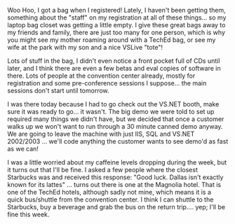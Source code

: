 Woo Hoo, I got a bag when I registered! Lately, I haven't been getting them, something about the "staff" on my registration at all of these things... so my laptop bag closet was getting a little empty. I give these great bags away to my friends and family, there are just too many for one person, which is why you might see my mother roaming around with a TechEd bag, or see my wife at the park with my son and a nice VSLive "tote"!

Lots of stuff in the bag, I didn't even notice a front pocket full of CDs until later, and I think there are even a few betas and eval copies of software in there. Lots of people at the convention center already, mostly for registration and some pre-conference sessions I suppose... the main sessions don't start until tomorrow.

I was there today because I had to go check out the VS.NET booth, make sure it was ready to go... it wasn't. The big demo we were told to set up required many things we didn't have, but we decided that once a customer walks up we won't want to run through a 30 minute canned demo anyway. We are going to leave the machine with just IIS, SQL and VS.NET 2002/2003 ... we'll code anything the customer wants to see demo'd as fast as we can!

I was a little worried about my caffeine levels dropping during the week, but it turns out that I'll be fine. I asked a few people where the closest Starbucks was and received this response: "Good luck. Dallas isn't exactly known for its lattes" ... turns out there is one at the Magnolia hotel. That is one of the TechEd hotels, although sadly not mine, which means it is a quick bus/shuttle from the convention center. I think I can shuttle to the Starbucks, buy a beverage and grab the bus on the return trip.... yep; I'll be fine this week.